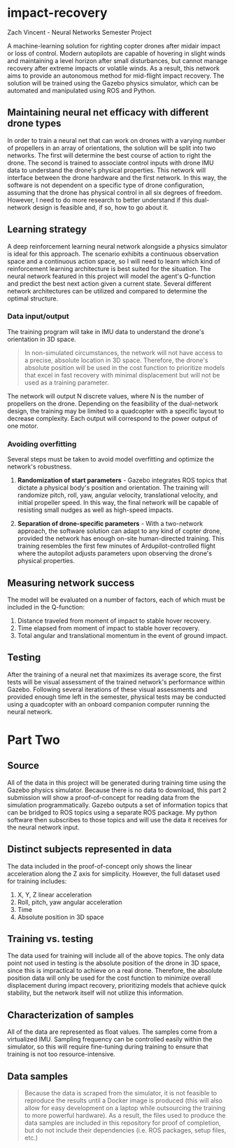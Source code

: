 # impact-recovery

Zach Vincent - Neural Networks Semester Project

A machine-learning solution for righting copter drones after midair impact or loss of control. Modern autopilots are capable of hovering in slight winds and maintaining a level horizon after small disturbances, but cannot manage recovery after extreme impacts or volatile winds. As a result, this network aims to provide an autonomous method for mid-flight impact recovery. The solution will be trained using the Gazebo physics simulator, which can be automated and manipulated using ROS and Python.




## Maintaining neural net efficacy with different drone types
In order to train a neural net that can work on drones with a varying number of propellers in an array of orientations, the solution will be split into two networks. The first will determine the best course of action to right the drone. The second is trained to associate control inputs with drone IMU data to understand the drone's physical properties. This network will interface between the drone hardware and the first network. In this way, the software is not dependent on a specific type of drone configuration, assuming that the drone has physical control in all six degrees of freedom. However, I need to do more research to better understand if this dual-network design is feasible and, if so, how to go about it.




## Learning strategy
A deep reinforcement learning neural network alongside a physics simulator is ideal for this approach. The scenario exhibits a continuous observation space and a continuous action space, so I will need to learn which kind of reinforcement learning architecture is best suited for the situation. The neural network featured in this project will model the agent's Q-function and predict the best next action given a current state. Several different network architectures can be utilized and compared to determine the optimal structure.

### Data input/output
The training program will take in IMU data to understand the drone's orientation in 3D space.

> In non-simulated circumstances, the network will not have access to a precise, absolute location in 3D space. Therefore, the drone's absolute position will be used in the cost function to prioritize models that excel in fast recovery with minimal displacement but will not be used as a training parameter.

The network will output N discrete values, where N is the number of propellers on the drone. Depending on the feasibility of the dual-network design, the training may be limited to a quadcopter with a specific layout to decrease complexity. Each output will correspond to the power output of one motor.

### Avoiding overfitting
Several steps must be taken to avoid model overfitting and optimize the network's robustness.

1. **Randomization of start parameters** - Gazebo integrates ROS topics that dictate a physical body's position and orientation. The training will randomize pitch, roll, yaw, angular velocity, translational velocity, and initial propeller speed. In this way, the final network will be capable of resisting small nudges as well as high-speed impacts.

2. **Separation of drone-specific parameters** - With a two-network approach, the software solution can adapt to any kind of copter drone, provided the network has enough on-site human-directed training. This training resembles the first few minutes of Ardupilot-controlled flight where the autopilot adjusts parameters upon observing the drone's physical properties.




## Measuring network success
The model will be evaluated on a number of factors, each of which must be included in the Q-function:
1. Distance traveled from moment of impact to stable hover recovery.
2. Time elapsed from moment of impact to stable hover recovery.
3. Total angular and translational momentum in the event of ground impact.




## Testing
After the training of a neural net that maximizes its average score, the first tests will be visual assessment of the trained network's performance within Gazebo. Following several iterations of these visual assessments and provided enough time left in the semester, physical tests may be conducted using a quadcopter with an onboard companion computer running the neural network.


# Part Two
## Source
All of the data in this project will be generated during training time using the Gazebo physics simulator. Because there is no data to download, this part 2 submission will show a proof-of-concept for reading data from the simulation programmatically. Gazebo outputs a set of information topics that can be bridged to ROS topics using a separate ROS package. My python software then subscribes to those topics and will use the data it receives for the neural network input.


## Distinct subjects represented in data
The data included in the proof-of-concept only shows the linear acceleration along the Z axis for simplicity. However, the full dataset used for training includes:
1. X, Y, Z linear acceleration
2. Roll, pitch, yaw angular acceleration
3. Time
4. Absolute position in 3D space


## Training vs. testing
The data used for training will include all of the above topics. The only data point not used in testing is the absolute position of the drone in 3D space, since this is impractical to achieve on a real drone. Therefore, the absolute position data will only be used for the cost function to minimize overall displacement during impact recovery, prioritizing models that achieve quick stability, but the network itself will not utilize this information.

## Characterization of samples
All of the data are represented as float values. The samples come from a virtualized IMU. Sampling frequency can be controlled easily within the simulator, so this will require fine-tuning during training to ensure that training is not too resource-intensive.

## Data samples
> Because the data is scraped from the simulator, it is not feasible to reproduce the results until a Docker image is produced (this will also allow for easy development on a laptop while outsourcing the training to more powerful hardware). As a result, the files used to produce the data samples are included in this repository for proof of completion, but do not include their dependencies (i.e. ROS packages, setup files, etc.)

